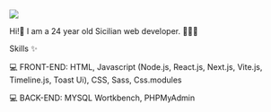 ### 
<img src="https://freelancermap.s3.eu-west-1.amazonaws.com/channel_incl2/what-does-a-front-end-developer-do----career-insights-4940.jpg">

Hi!👋 
I am a 24 year old Sicilian web developer. 👩🏻‍💻

Skills ✨

💻 FRONT-END: HTML, Javascript (Node.js, React.js, Next.js, Vite.js, Timeline.js, Toast Ui), CSS, Sass, Css.modules

💻 BACK-END: MYSQL Wortkbench, PHPMyAdmin


<!--
**chiacirrito/chiacirrito** is a ✨ _special_ ✨ repository because its `README.md` (this file) appears on your GitHub profile.

Here are some ideas to get you started:

- 🔭 I’m currently working on ...
- 🌱 I’m currently learning ...
- 👯 I’m looking to collaborate on ...
- 🤔 I’m looking for help with ...
- 💬 Ask me about ...
- 📫 How to reach me: ...
- 😄 Pronouns: ...
- ⚡ Fun fact: ...
-->
